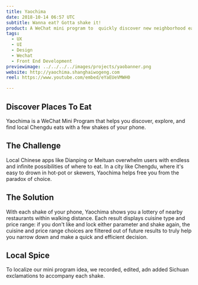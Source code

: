 ```yaml
---
title: Yaochima
date: 2018-10-14 06:57 UTC
subtitle: Wanna eat? Gotta shake it!
product: A WeChat mini program to  quickly discover new neighborhood eats
tags:
  - UX
  - UI
  - Design
  - Wechat
  - Front End Development
previewimage: ../../../../images/projects/yaobanner.png
website: http://yaochima.shanghaiwogeng.com
reel: https://www.youtube.com/embed/eYaEUeVMWH0

---
```



## Discover Places To Eat

Yaochima is a WeChat Mini Program that helps you discover, explore, and find local Chengdu eats with a few shakes of your phone.

## The Challenge

Local Chinese apps like Dianping or Meituan overwhelm users with endless and infinite possibilities of where to eat. In a city like Chengdu, where it's easy to drown in hot-pot or skewers, Yaochima helps free you from the paradox of choice.

## The Solution

With each shake of your phone, Yaochima shows you a lottery of nearby restaurants within walking distance. Each result displays cuisine type and price range: if you don't like and lock either parameter and shake again, the cuisine and price range choices are filtered out of future results to truly help you narrow down and  make a quick and efficient decision.

## Local Spice

To localize our mini program idea, we recorded, edited, adn added Sichuan exclamations to accompany each shake.

